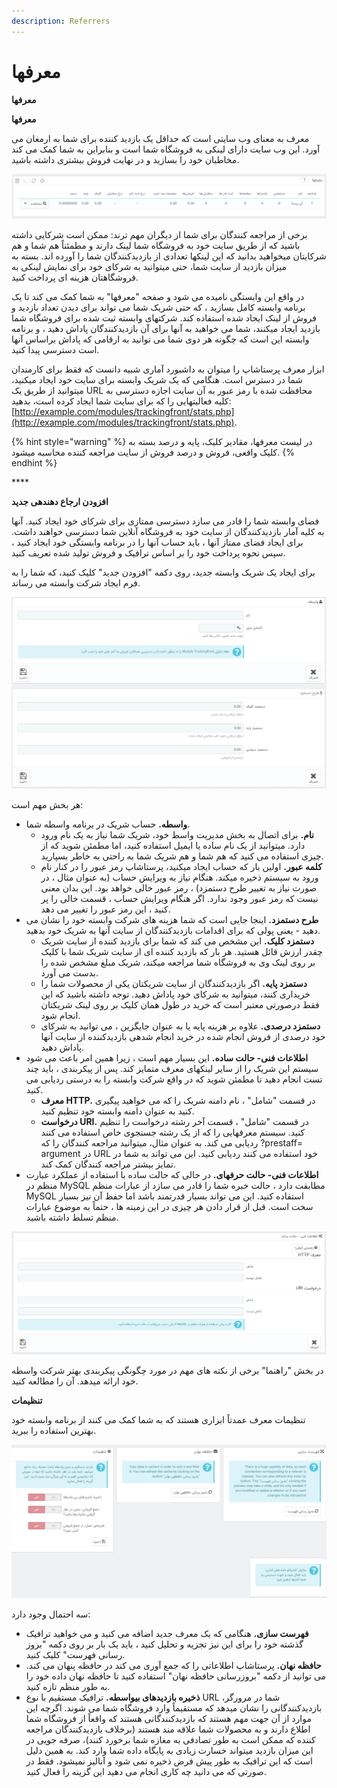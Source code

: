 ```yaml
---
description: Referrers
---
```


# معرفها

**معرفها**

**معرفها**

معرف به معنای وب سایتی است که حداقل یک بازدید کننده برای شما به ارمغان می آورد. این وب سایت دارای لینکی به فروشگاه شما است و بنابراین به شما کمک می کند مخاطبان خود را بسازید و در نهایت فروش بیشتری داشته باشید.

![](../../../../.gitbook/assets/0%20%2873%29.png)

برخی از مراجعه کنندگان برای شما از دیگران مهم ترند: ممکن است شرکایی داشته باشید که از طریق سایت خود به فروشگاه شما لینک دارند و مطمئناً هم شما و هم شرکایتان میخواهید بدانید که این لینکها تعدادی از بازدیدکنندگان شما را آورده اند. بسته به میزان بازدید از سایت شما، حتی میتوانید به شرکای خود برای نمایش لینکی به فروشگاهتان هزینه ای پرداخت کنید.

در واقع این وابستگی نامیده می شود و صفحه "معرفها" به شما کمک می کند تا یک برنامه وابسته کامل بسازید ، که حتی شریک شما می تواند برای دیدن تعداد بازدید و فروش از لینک ایجاد شده استفاده کند. شرکتهای وابسته ثبت شده برای فروشگاه شما بازدید ایجاد میکنند، شما می خواهید به آنها برای آن بازدیدکنندگان پاداش دهید ، و برنامه وابسته این است که چگونه هر دوی شما می توانید به ارقامی که پاداش براساس آنها است دسترسی پیدا کنید.

ابزار معرف پرستاشاپ را میتوان به داشبورد آماری شبیه دانست که فقط برای کارمندان شما در دسترس است. هنگامی که یک شریک وابسته برای سایت خود ایجاد میکنید، میتوانید از طریق یک URL محافظت شده با رمز عبور به آن سایت اجازه دسترسی به کلیه فعالیتهایی را که برای سایت شما ایجاد کرده است، بدهید: [http://example.com/modules/trackingfront/stats.php](http://example.com/modules/trackingfront/stats.php).

{% hint style="warning" %}
در لیست معرفها، مقادیر کلیک، پایه و درصد بسته به کلیک واقعی، فروش و درصد فروش از سایت مراجعه کننده محاسبه میشود.
{% endhint %}

\*\*\*\*

**افزودن ارجاع دهندهی جدید**

فضای وابسته شما را قادر می سازد دسترسی ممتازی برای شرکای خود ایجاد کنید. آنها به کلیه آمار بازدیدکنندگان از سایت خود به فروشگاه آنلاین شما دسترسی خواهند داشت. برای ایجاد فضای ممتاز آنها ، باید حساب آنها را در برنامه وابستگی خود ایجاد کنید ، سپس نحوه پرداخت خود را بر اساس ترافیک و فروش تولید شده تعریف کنید.

برای ایجاد یک شریک وابسته جدید، روی دکمه "افزودن جدید" کلیک کنید، که شما را به فرم ایجاد شرکت وابسته می رساند.

![](../../../../.gitbook/assets/1%20%2861%29.png)

 هر بخش مهم است:

* **واسطه.** حساب شریک در برنامه واسطه شما.
  * **نام.** برای اتصال به بخش مدیریت واسط خود، شریک شما نیاز به یک نام ورود دارد. میتوانید از یک نام ساده یا ایمیل استفاده کنید، اما مطمئن شوید که از چیزی استفاده می کنید که هم شما و هم شریک شما به راحتی به خاطر بسپارید.
  * **کلمه عبور.** اولین بار که حساب ایجاد میکنید، پرستاشاپ رمز عبور را در کنار نام ورود به سیستم ذخیره میکند. هنگام نیاز به ویرایش حساب \(به عنوان مثال ، در صورت نیاز به تغییر طرح دستمزد\) ، رمز عبور خالی خواهد بود. این بدان معنی نیست که رمز عبور وجود ندارد. اگر هنگام ویرایش حساب ، قسمت خالی را پر کنید ، این رمز عبور را تغییر می دهد.
* **طرح دستمزد.** اینجا جایی است که شما هزینه های شرکت وابسته خود را نشان می دهید - یعنی پولی که برای اقدامات بازدیدکنندگان از سایت آنها به شریک خود بدهید.
  * **دستمزد کلیک.** این مشخص می کند که شما برای بازدید کننده از سایت شریک چقدر ارزش قائل هستید. هر بار که بازدید کننده ای از سایت شریک شما با کلیک بر روی لینک وی به فروشگاه شما مراجعه میکند، شریک مبلغ مشخص شده را بدست می آورد.
  * **دستمزد پایه.** اگر بازدیدکنندگان از سایت شریکتان یکی از محصولات شما را خریداری کنند، میتوانید به شرکای خود پاداش دهید. توجه داشته باشید که این فقط درصورتی معتبر است که خرید در طول همان کلیک بر روی لینک شریکتان انجام شود.
  * **دستمزد درصدی.** علاوه بر هزینه پایه یا به عنوان جایگزین ، می توانید به شرکای خود درصدی از فروش انجام شده در خرید انجام شدهی بازدیدکننده از سایت آنها پاداش دهید.
* **اطلاعات فنی- حالت ساده.** این بسیار مهم است ، زیرا همین امر باعث می شود سیستم این شریک را از سایر لینکهای معرف متمایز کند. پس از پیکربندی ، باید چند تست انجام دهید تا مطمئن شوید که در واقع شرکت وابسته را به درستی ردیابی می کنید.
  * **معرف HTTP.** در قسمت "شامل" ، نام دامنه شریک را که می خواهید پیگیری کنید به عنوان دامنه وابسته خود تنظیم کنید.
  * **درخواست URI.** در قسمت "شامل" ، قسمت آخر رشته درخواست را تنظیم کنید. سیستم معرفهایی را که از یک رشته جستجوی خاص استفاده می کنند ردیابی می کند. به عنوان مثال، میتوانید مراجعه کنندگان را که ?prestaff= argument در URL خود استفاده می کنند ردیابی کنید. این می تواند به شما در تمایز بیشتر مراجعه کنندگان کمک کند.
* **اطلاعات فنی- حالت حرفهای.** در حالی که حالت ساده با استفاده از عملکرد عبارت منظم در MySQL مطابقت دارد ، حالت خبره شما را قادر می سازد از عبارات منظم MySQL استفاده کنید. این می تواند بسیار قدرتمند باشد اما حفظ آن نیز بسیار سخت است. قبل از قرار دادن هر چیزی در این زمینه ها ، حتماً به موضوع عبارات منظم تسلط داشته باشید.

![](../../../../.gitbook/assets/2%20%2831%29.png)

در بخش "راهنما" برخی از نکته های مهم در مورد چگونگی پیکربندی بهتر شرکت واسطه خود ارائه میدهد. آن را مطالعه کنید.

**تنظیمات**

تنظیمات معرف عمدتاً ابزاری هستند که به شما کمک می کنند از برنامه وابسته خود بهترین استفاده را ببرید.

![](../../../../.gitbook/assets/3%20%2813%29.png)

سه احتمال وجود دارد:

* **فهرست سازی.** هنگامی که یک معرف جدید اضافه می کنید و می خواهید ترافیک گذشته خود را برای این نیز تجزیه و تحلیل کنید ، باید یک بار بر روی دکمه "بروز رسانی فهرست" کلیک کنید.
* **حافظه نهان.** پرستاشاپ اطلاعاتی را که جمع آوری می کند در حافظه پنهان می کند. می توانید از دکمه "بروزرسانی حافظه نهان" استفاده کنید تا حافظه نهان داده خود را به طور منظم تازه کنید.
* **ذخیره بازدیدهای بیواسطه.** ترافیک مستقیم با نوع URL شما در مرورگر، بازدیدکنندگانی را نشان میدهد که مستقیماً وارد فروشگاه شما می شوند. اگرچه این موارد از آن جهت مهم هستند که بازدیدکنندگانی هستند که واقعاً از فروشگاه شما اطلاع دارند و به محصولات شما علاقه مند هستند \(برخلاف بازدیدکنندگان مراجعه کننده که ممکن است به طور تصادفی به مغازه شما برخورد کنند\)، صرفه جویی در این میزان بازدید میتواند خسارت زیادی به پایگاه داده شما وارد کند. به همین دلیل است که این ترافیک به طور پیش فرض ذخیره نمی شود و آنالیز نمیشود. فقط در صورتی که می دانید چه کاری انجام می دهید این گزینه را فعال کنید.

